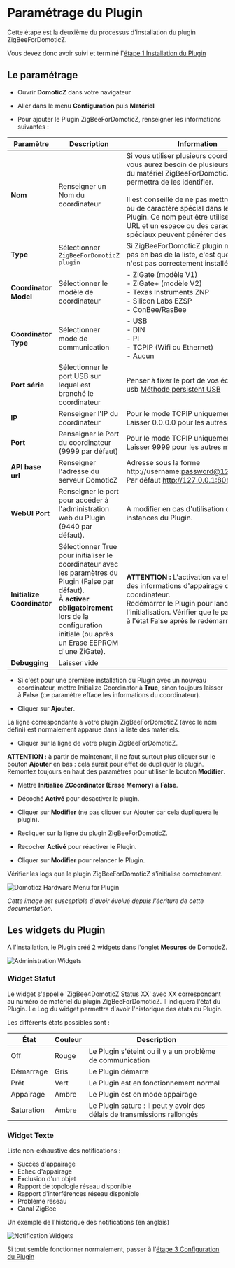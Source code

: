 # Paramétrage du Plugin

Cette étape est la deuxième du processus d'installation du plugin ZigBeeForDomoticZ.

Vous devez donc avoir suivi et terminé l'[étape 1 Installation du Plugin](Plugin_Installation.md)



## Le paramétrage

* Ouvrir __DomoticZ__ dans votre navigateur

* Aller dans le menu __Configuration__ puis __Matériel__

* Pour ajouter le Plugin ZigBeeForDomoticZ, renseigner les informations suivantes :

| Paramètre    | Description | Information |
| ------------ | ------------------ | ----------- |
| __Nom__                  | Renseigner un Nom du coordinateur  | Si vous utiliser plusieurs coordinateur, vous aurez besoin de plusieurs instances du matériel ZigBeeForDomoticZ et le nom permettra de les identifier.<br/><br/>Il est conseillé de ne pas mettre d'espace ou de caractère spécial dans le nom du Plugin. Ce nom peut être utiliser dans une URL et un espace ou des caractères spéciaux peuvent générer des problèmes. |
| __Type__                 | Sélectionner `ZigBeeForDomoticZ plugin` | Si ZigBeeForDomoticZ plugin n’apparaît pas en bas de la liste, c'est que le Plugin n'est pas correctement installé.
| __Coordinator Model__         | Sélectionner le modèle de coordinateur | - ZiGate (modèle V1)<br/> - ZiGate+ (modèle V2)<br/> - Texas Instruments ZNP<br/> - Silicon Labs EZSP<br/> - ConBee/RasBee|
| __Coordinator  Type__         | Sélectionner mode de communication | -  USB<br/>-  DIN<br/>- PI<br/>- TCPIP (Wifi ou Ethernet)<br/>- Aucun|
| __Port série__           | Sélectionner le port USB sur lequel est branché le coordinateur | Penser à fixer le port de vos équipements usb [Méthode persistent USB](https://easydomoticz.com/mon-premier-peripherique-z-wave-2)|
| __IP__                   | Renseigner l'IP du coordinateur | Pour le mode TCPIP uniquement<br/>Laisser 0.0.0.0 pour les autres modes |
| __Port__                 | Renseigner le Port du coordinateur (9999 par défaut)| Pour le mode TCPIP uniquement<br/>Laisser 9999 pour les autres modes |
| __API base url__ | Renseigner l'adresse du serveur DomoticZ | Adresse sous la forme http://username:password@127.0.0.1:port <br/>Par défaut http://127.0.0.1:8080 |
| __WebUI Port__| Renseigner le port pour accéder à l'administration web du Plugin (9440 par défaut). | A modifier en cas d'utilisation de plusieurs instances du Plugin. |
| __Initialize Coordinator__ | Sélectionner True pour initialiser le coordinateur avec les paramètres du Plugin (False par défaut). <br/>À __activer obligatoirement__ lors de la configuration initiale (ou après un Erase EEPROM d'une ZiGate). | __ATTENTION :__ L'activation va effacer toutes des informations d'appairage du coordinateur.<br/> Redémarrer le Plugin pour lancer l'initialisation. Vérifier que le paramètre est à l'état False après le redémarrage. |
| __Debugging__ | Laisser vide |

* Si c'est pour une première installation du Plugin avec un nouveau coordinateur, mettre Initialize Coordinator à __True__, sinon toujours laisser à __False__ (ce paramètre efface les informations du coordinateur).

* Cliquer sur __Ajouter__.

La ligne correspondante à votre plugin ZigBeeForDomoticZ (avec le nom défini) est normalement apparue dans la liste des matériels.

* Cliquer sur la ligne de votre plugin ZigBeeForDomoticZ.

__ATTENTION :__ à partir de maintenant, il ne faut surtout plus cliquer sur le bouton __Ajouter__ en bas : cela aurait pour effet de dupliquer le plugin. Remontez toujours en haut des paramètres pour utiliser le bouton __Modifier__.

* Mettre __Initialize ZCoordinator (Erase Memory)__ à __False__.

* Décoché __Activé__ pour désactiver le plugin.

* Cliquer sur __Modifier__ (ne pas cliquer sur Ajouter car cela dupliquera le plugin).

* Recliquer sur la ligne du plugin ZigBeeForDomoticZ.

* Recocher __Activé__ pour réactiver le Plugin.

* Cliquer sur __Modifier__ pour relancer le Plugin.

Vérifier les logs que le plugin ZigBeeForDomoticZ s'initialise correctement.

![Domoticz Hardware Menu for Plugin](Images/FR_Plugin-Parametrage.png)

*Cette image est susceptible d'avoir évolué depuis l'écriture de cette documentation.*

## Les widgets du Plugin

A l'installation, le Plugin créé 2 widgets dans l'onglet __Mesures__ de DomoticZ.

![Administration Widgets](../Images/Widgets_Admin.png)

### Widget Statut

Le widget s'appelle 'ZigBee4DomoticZ Status XX' avec XX correspondant au numéro de matériel du plugin ZigBeeForDomoticZ. Il indiquera l'état du Plugin. Le Log du widget permettra d'avoir l'historique des états du Plugin.

Les différents états possibles sont :

| État | Couleur | Description |
| ---- | ------- | ----------- |
| Off | Rouge | Le Plugin s'éteint ou il y a un problème de communication |
| Démarrage | Gris | Le Plugin démarre |
| Prêt | Vert | Le Plugin est en fonctionnement normal |
| Appairage | Ambre | Le Plugin est en mode appairage |
| Saturation | Ambre | Le Plugin sature : il peut y avoir des délais de transmissions rallongés |


### Widget Texte

Liste non-exhaustive des notifications :

* Succès d'appairage
* Échec d'appairage
* Exclusion d'un objet
* Rapport de topologie réseau disponible
* Rapport d'interférences réseau disponible
* Problème réseau
* Canal ZigBee

Un exemple de l'historique des notifications (en anglais)

![Notification Widgets](../Images/Widget_Notifications.png)


Si tout semble fonctionner normalement, passer à l'[étape 3 Configuration du Plugin](Plugin_Configuration.md)
